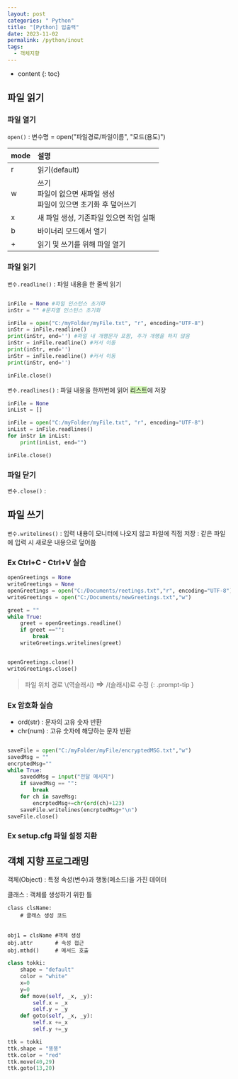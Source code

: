 ```yaml
---
layout: post
categories: " Python"
title: "[Python] 입출력"
date: 2023-11-02
permalink: /python/inout
tags:
  - 객체지향
---
```

* content
{: toc}





## 파일 읽기

### 파일 열기

`open()`
: 변수명 = open("파일경로/파일이름", "모드(용도)")

| mode | 설명                                                                   |
| ---- | :--------------------------------------------------------------------- |
| r    | 읽기(default)                                                          |
| w    | 쓰기<br> 파일이 없으면 새파일 생성<br>파일이 있으면 초기화 후 덮어쓰기 |
| x    | 새 파일 생성, 기존파일 있으면 작업 실패                                |
| b    | 바이너리 모드에서 열기                                                 |
| +    | 읽기 및 쓰기를 위해 파일 열기                                          |

### 파일 읽기

`변수.readline()`
: 파일 내용을 한 줄씩 읽기

```python

inFile = None #파일 인스턴스 초기화
inStr = "" #문자열 인스턴스 초기화

inFile = open("C:/myFolder/myFile.txt", "r", encoding="UTF-8")
inStr = inFile.readline()
print(inStr, end='') #파일 내 개행문자 포함, 추가 개행을 하지 않음
inStr = inFile.readline() #커서 이동
print(inStr, end='')
inStr = inFile.readline() #커서 이동
print(inStr, end='')

inFile.close()

```

`변수.readlines()`
: 파일 내용을 한꺼번에 읽어 <span style="background:#d3f8b6">리스트</span>에 저장

```python
inFile = None
inList = []

inFile = open("C:/myFolder/myFile.txt", "r", encoding="UTF-8")
inList = inFile.readlines()
for inStr in inList:
    print(inList, end="")

inFile.close()
```

### 파일 닫기

`변수.close()`
:

## 파일 쓰기

`변수.writelines()`
: 입력 내용이 모니터에 나오지 않고 파일에 직접 저장
: 같은 파일에 입력 시 새로운 내용으로 덮어씀

### Ex Ctrl+C - Ctrl+V 실습

```python
openGreetings = None
writeGreetings = None
openGreetings = open("C:/Documents/reetings.txt","r", encoding="UTF-8")
writeGreetings = open("C:/Documents/newGreetings.txt","w")

greet = ""
while True:
    greet = openGreetings.readline()
    if greet =="":
        break
    writeGreetings.writelines(greet)


openGreetings.close()
writeGreetings.close()

```

> 파일 위치 경로 \\(역슬래시) <span style='font-size: 15pt; '>⇒</span> /(슬래시)로 수정
> {: .prompt-tip }

### Ex 암호화 실습

- ord(str) : 문자의 고유 숫자 반환
- chr(num) : 고유 숫자에 해당하는 문자 반환

```python

saveFile = open("C:/myFolder/myFile/encryptedMSG.txt","w")
savedMsg = ""
encrptedMsg=""
while True:
    saveddMsg = input("전달 메시지")
    if savedMsg == "":
        break
    for ch in saveMsg:
        encrptedMsg+=chr(ord(ch)+123)
    saveFile.writelines(encrptedMsg+"\n")
saveFile.close()


```

### Ex setup.cfg 파일 설정 치환

## 객체 지향 프로그래밍

객체(Object)
: 특정 속성(변수)과 행동(메소드)을 가진 데이터

클래스
: 객체를 생성하기 위한 틀

```
class clsName:
	# 클래스 생성 코드


obj1 = clsName #객체 생성
obj.attr       # 속성 접근
obj.mthd()     # 메서드 호출
```

```python
class tokki:
    shape = "default"
    color = "white"
    x=0
    y=0
    def move(self, _x, _y):
        self.x = _x
        self.y = _y
    def goto(self, _x, _y):
        self.x +=_x
        self.y +=_y

ttk = tokki
ttk.shape = "뚱뚱"
ttk.color = "red"
ttk.move(40,29)
ttk.goto(13,20)
```
